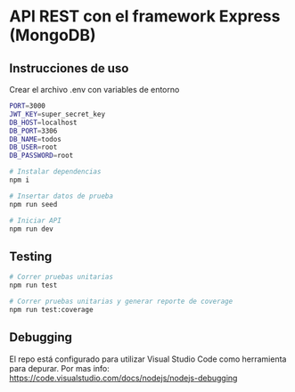 # API REST con el framework Express (MongoDB)

## Instrucciones de uso

Crear el archivo .env con variables de entorno

```bash
PORT=3000
JWT_KEY=super_secret_key
DB_HOST=localhost
DB_PORT=3306
DB_NAME=todos
DB_USER=root
DB_PASSWORD=root
```

```bash
# Instalar dependencias
npm i

# Insertar datos de prueba
npm run seed

# Iniciar API
npm run dev
```

## Testing
```bash
# Correr pruebas unitarias
npm run test

# Correr pruebas unitarias y generar reporte de coverage
npm run test:coverage
```

## Debugging
El repo está configurado para utilizar Visual Studio Code como herramienta para depurar.
Por mas info: https://code.visualstudio.com/docs/nodejs/nodejs-debugging